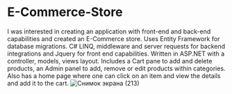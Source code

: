 # E-Commerce-Store
I was interested in creating an application with front-end and back-end capabilities and created an E-Commerce store. Uses Entity Framework for database migrations. C# LINQ, middleware and server requests for backend integrations and Jquery for front end capabilities.
Written in ASP.NET with a controller, models, views layout.
Includes a Cart pane to add and delete products, an Admin panel to add, remove or edit products within categories. Also has a home page where one can click on an item and view the details and add it to the cart.
![Снимок экрана (213)](https://github.com/arthurshk/E-Commerce-Store/assets/135430504/13ecdf15-0eed-409f-b506-606d04b2d75d)
